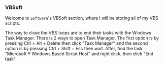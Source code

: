 ### VBSoft
Welcome to `Software`'s VBSoft section, where I will be storing all of my VBS scripts.

The way to close the VBS loops are to end their tasks with the Windows Task Manager. There is 2 ways to open Task Manager. The first option is by pressing Ctrl + Alt + Delete then click "Task Manager" and the second option is by pressing Ctrl + Shift + Esc then wait. After, find the task "Microsoft ® Windows Based Script Host" and right click, then click "End task".
